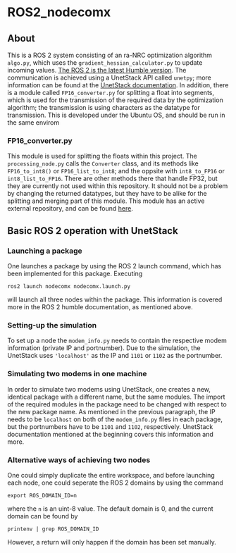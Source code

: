 # ROS2_nodecomx
## About
This is a ROS 2 system consisting of an ra-NRC optimization algorithm `algo.py`, which uses the `gradient_hessian_calculator.py` to update incoming values. [The ROS 2 is the latest Humble version](https://docs.ros.org/en/humble/index.html). The communication is achieved using a UnetStack API called `unetpy`; more information can be found at the [UnetStack documentation](https://unetstack.net/handbook/unet-handbook_preface.html). In addition, there is a module called `FP16_converter.py` for splitting a float into segments, which is used for the transmission of the required data by the optimization algorithm; the transmission is using characters as the datatype for transmission. This  is developed under the Ubuntu OS, and should be run in the same envirom

### FP16_converter.py
 This module is used for splitting the floats within this project. The `processing_node.py` calls the `Converter` class, and its methods like `FP16_to_int8()` or `FP16_list_to_int8`; and the oppsite with `int8_to_FP16` or `int8_list_to_FP16`. There are other methods there that handle FP32, but they are currently not used within this repository. It should not be a problem by changing the returned datatypes, but they have to be alike for the splitting and merging part of this module. This module has an active external repository, and can be found [here](https://github.com/Brovidius/FP16_converter.git).

## Basic ROS 2 operation with UnetStack

### Launching a package
One launches a package by using the ROS 2 launch command, which has been implemented for this package. Executing 
```
ros2 launch nodecomx nodecomx.launch.py
```
 will launch all three nodes within the package. This information is covered more in the ROS 2 humble documentation, as mentioned above.

### Setting-up the simulation
To set up a node the `modem_info.py` needs to contain the respective modem information (private IP and portnumber). Due to the simulation, the UnetStack uses `'localhost'` as the IP and `1101` or `1102` as the portnumber. 

### Simulating two modems in one machine
In order to simulate two modems using UnetStack, one creates a new, identical package with a different name, but the same modules. The import of the required modules in the package need to be changed with respect to the new package name. As mentioned in the previous paragraph, the IP needs to be `localhost` on both of the `modem_info.py` files in each package, but the portnumbers have to be `1101` and `1102`, respectively. UnetStack documentation mentioned at the beginning covers this information and more.

### Alternative ways of achieving two nodes
One could simply duplicate the entire workspace, and before launching each node, one could seperate the ROS 2 domains by using the command 
```
export ROS_DOMAIN_ID=n
```
where the `n` is an uint-8 value. The default domain is 0, and the current domain can be found by 
```
printenv | grep ROS_DOMAIN_ID
```
However, a return will only happen if the domain has been set manually.

